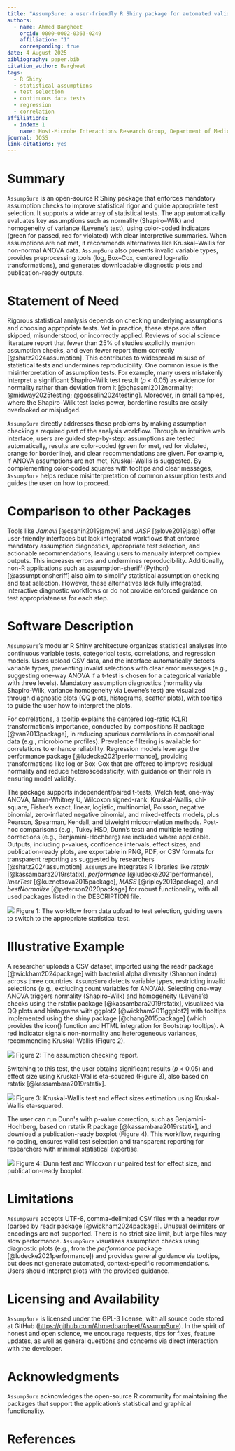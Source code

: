 ```yaml
---
title: "AssumpSure: a user‑friendly R Shiny package for automated validation of statistical assumptions and appropriate test selection"
authors:
  - name: Ahmed Bargheet
    orcid: 0000-0002-0363-0249
    affiliation: "1"
    corresponding: true
date: 4 August 2025
bibliography: paper.bib
citation_author: Bargheet
tags:
  - R Shiny
  - statistical assumptions
  - test selection
  - continuous data tests
  - regression
  - correlation
affiliations:
  - index: 1
    name: Host‑Microbe Interactions Research Group, Department of Medical Biology, UiT The Arctic University of Norway, Tromsø, Norway
journal: JOSS
link-citations: yes
---
```


# Summary

`AssumpSure` is an open-source R Shiny package that enforces mandatory assumption checks to improve statistical rigor and guide appropriate test selection. It supports a wide array of statistical tests. The app automatically evaluates key assumptions such as normality (Shapiro–Wilk) and homogeneity of variance (Levene’s test), using color-coded indicators (green for passed, red for violated) with clear interpretive summaries. When assumptions are not met, it recommends alternatives like Kruskal–Wallis for non-normal ANOVA data. `AssumpSure` also prevents invalid variable types, provides preprocessing tools (log, Box–Cox, centered log-ratio transformations), and generates downloadable diagnostic plots and publication-ready outputs.

# Statement of Need
Rigorous statistical analysis depends on checking underlying assumptions and choosing appropriate tests. Yet in practice, these steps are often skipped, misunderstood, or incorrectly applied. Reviews of social science literature report that fewer than 25% of studies explicitly mention assumption checks, and even fewer report them correctly [@shatz2024assumption]. This contributes to widespread misuse of statistical tests and undermines reproducibility. One common issue is the misinterpretation of assumption tests. For example, many users mistakenly interpret a significant Shapiro–Wilk test result (*p* < 0.05) as evidence for normality rather than deviation from it [@ghasemi2012normality; @midway2025testing; @gosselin2024testing]. Moreover, in small samples, where the Shapiro–Wilk test lacks power, borderline results are easily overlooked or misjudged.

`AssumpSure` directly addresses these problems by making assumption checking a required part of the analysis workflow. Through an intuitive web interface, users are guided step-by-step: assumptions are tested automatically, results are color-coded (green for met, red for violated, orange for borderline), and clear recommendations are given. For example, if ANOVA assumptions are not met, Kruskal–Wallis is suggested. By complementing color-coded squares with tooltips and clear messages, `AssumpSure` helps reduce misinterpretation of common assumption tests and guides the user on how to proceed.

# Comparison to other Packages
Tools like *Jamovi* [@csahin2019jamovi] and *JASP* [@love2019jasp] offer user-friendly interfaces but lack integrated workflows that enforce mandatory assumption diagnostics, appropriate test selection, and actionable recommendations, leaving users to manually interpret complex outputs. This increases errors and undermines reproducibility. Additionally, non-R applications such as assumption-sheriff (Python) [@assumptionsheriff] also aim to simplify statistical assumption checking and test selection. However, these alternatives lack fully integrated, interactive diagnostic workflows or do not provide enforced guidance on test appropriateness for each step.

# Software Description
`AssumpSure`’s modular R Shiny architecture organizes statistical analyses into continuous variable tests, categorical tests, correlations, and regression models. Users upload CSV data, and the interface automatically detects variable types, preventing invalid selections with clear error messages (e.g., suggesting one-way ANOVA if a t-test is chosen for a categorical variable with three levels). Mandatory assumption diagnostics (normality via Shapiro-Wilk, variance homogeneity via Levene’s test) are visualized through diagnostic plots (QQ plots, histograms, scatter plots), with tooltips to guide the user how to interpret the plots.

For correlations, a tooltip explains the centered log-ratio (CLR) transformation’s importance, conducted by compositions R package [@van2013package], in reducing spurious correlations in compositional data (e.g., microbiome profiles). Prevalence filtering is available for correlations to enhance reliability. Regression models leverage the performance package [@ludecke2021performance], providing transformations like log or Box-Cox that are offered to improve residual normality and reduce heteroscedasticity, with guidance on their role in ensuring model validity. 

The package supports independent/paired t-tests, Welch test, one-way ANOVA, Mann-Whitney U, Wilcoxon signed-rank, Kruskal-Wallis, chi-square, Fisher’s exact, linear, logistic, multinomial, Poisson, negative binomial, zero-inflated negative binomial, and mixed-effects models, plus Pearson, Spearman, Kendall, and biweight midcorrelation methods. Post-hoc comparisons (e.g., Tukey HSD, Dunn’s test) and multiple testing corrections (e.g., Benjamini-Hochberg) are included where applicable. Outputs, including p-values, confidence intervals, effect sizes, and publication-ready plots, are exportable in PNG, PDF, or CSV formats for transparent reporting as suggested by researchers [@shatz2024assumption]. `AssumpSure` integrates R libraries like *rstatix* [@kassambara2019rstatix], *performance* [@ludecke2021performance], *lmerTest* [@kuznetsova2015package], *MASS* [@ripley2013package], and *bestNormalize* [@peterson2020package] for robust functionality, with all used packages listed in the DESCRIPTION file.

![](figure1.png)
Figure 1: The workflow from data upload to test selection, guiding users to switch to the appropriate statistical test.


# Illustrative Example
A researcher uploads a CSV dataset, imported using the readr package [@wickham2024package] with bacterial alpha diversity (Shannon index) across three countries. `AssumpSure` detects variable types, restricting invalid selections (e.g., excluding count variables for ANOVA). Selecting one-way ANOVA triggers normality (Shapiro-Wilk) and homogeneity (Levene’s) checks using the rstatix package [@kassambara2019rstatix], visualized via QQ plots and histograms with ggplot2 [@wickham2011ggplot2] with tooltips implemented using the shiny package [@chang2015package] (which provides the icon() function and HTML integration for Bootstrap tooltips). A red indicator signals non-normality and heterogeneous variances, recommending Kruskal-Wallis (Figure 2). 

![](figure2.png)
Figure 2: The assumption checking report.

Switching to this test, the user obtains significant results (*p* < 0.05) and effect size using Kruskal-Wallis eta-squared (Figure 3), also based on rstatix [@kassambara2019rstatix]. 

![](figure3.png)
Figure 3: Kruskal-Wallis test and effect sizes estimation using Kruskal-Wallis eta-squared.


The user can run Dunn's with p-value correction, such as Benjamini-Hochberg, based on rstatix R package [@kassambara2019rstatix], and download a publication-ready boxplot (Figure 4). This workflow, requiring no coding, ensures valid test selection and transparent reporting for researchers with minimal statistical expertise.

![](figure4.png)
Figure 4: Dunn test and Wilcoxon r unpaired test for effect size, and publication-ready boxplot.

# Limitations
`AssumpSure` accepts UTF-8, comma-delimited CSV files with a header row (parsed by readr package [@wickham2024package]. Unusual delimiters or encodings are not supported. There is no strict size limit, but large files may slow performance. `AssumpSure` visualizes assumption checks using diagnostic plots (e.g., from the *performance* package [@ludecke2021performance]) and provides general guidance via tooltips, but does not generate automated, context-specific recommendations. Users should interpret plots with the provided guidance.

# Licensing and Availability
`AssumpSure` is licensed under the GPL-3 license, with all source code stored at GitHub (<https://github.com/Ahmedbargheet/AssumpSure>). In the spirit of honest and open science, we encourage requests, tips for fixes, feature updates, as well as general questions and concerns via direct interaction with the developer.

# Acknowledgments
`AssumpSure` acknowledges the open-source R community for maintaining the packages that support the application’s statistical and graphical functionality.

# References
